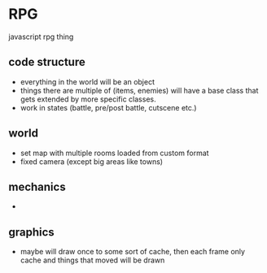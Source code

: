 # RPG
javascript rpg thing

## code structure
 * everything in the world will be an object
 * things there are multiple of (items, enemies) will have a base class that gets extended by more specific classes.
 * work in states (battle, pre/post battle, cutscene etc.)

## world
 * set map with multiple rooms loaded from custom format
 * fixed camera (except big areas like towns)

 ## mechanics
 * 
 
## graphics
 * maybe will draw once to some sort of cache, then each frame only cache and things that moved will be drawn